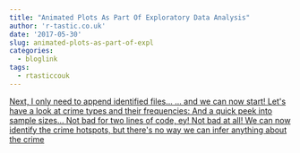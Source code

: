 ```yaml
---
title: "Animated Plots As Part Of Exploratory Data Analysis"
author: 'r-tastic.co.uk'
date: '2017-05-30'
slug: animated-plots-as-part-of-expl
categories:
  - bloglink
tags:
  - rtasticcouk
---
```


[Next, I only need to append identified files... ... and we can now start! Let's have a look at crime types and their frequencies: And a quick peek into sample sizes... Not bad for two lines of code, ey! Not bad at all! We can now identify the crime hotspots, but there's no way we can infer anything about the crime<i class="fas fa-external-link-alt"></i>](https://r-tastic.co.uk/post/animated-plots-as-part-of-exploratory-data-analysis/)

